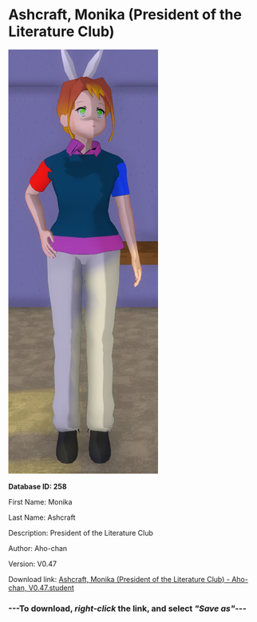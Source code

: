# Ashcraft, Monika (President of the Literature Club)

<img src="https://raw.githubusercontent.com/Arbiter1223/Daigaku-Gurashi-Custom-Students/master/Students/Files/Ashcraft%2C%20Monika%20(President%20of%20the%20Literature%20Club).png" title="Ashcraft, Monika (President of the Literature Club) - Aho-chan, V0.47">

**Database ID: 258**

First Name: Monika

Last Name: Ashcraft

Description: President of the Literature Club

Author: Aho-chan

Version: V0.47

Download link: <a href="https://raw.githubusercontent.com/Arbiter1223/Daigaku-Gurashi-Custom-Students/master/Students/Files/Ashcraft%2C%20Monika%20(President%20of%20the%20Literature%20Club)%20-%20Aho-chan%2C%20V0.47.student">Ashcraft, Monika (President of the Literature Club) - Aho-chan, V0.47.student</a>

### ---**To download, _right-click_ the link, and select _"Save as"_**---

